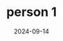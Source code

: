 ---
title: "person 1"
date: "2024-09-14"
location: ""
coverImage: "https://letsenhance.io/static/8f5e523ee6b2479e26ecc91b9c25261e/1015f/MainAfter.jpg"
description: "This is a person, person is cool, so please be nice to person 1"
---